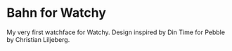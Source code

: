 # Bahn for Watchy

My very first watchface for Watchy. Design inspired by Din Time for Pebble by Christian Liljeberg.
